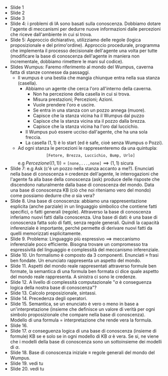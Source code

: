 - Slide 1
- Slide 2
- Slide 3
- Slide 4: i problemi di IA sono basati sulla conoscenza. Dobbiamo dotare l'agente di meccanismi per dedurre nuove informazioni dalle percezioni che riceve dall'ambiente in cui si trova.
- Slide 5: Approccio dichiarativo, utilizziamo delle regole (logica proposizionale e del primo'ordine). Approccio procedurale, programma che implementa il processo decisionale dell'agente una volta per tutte (modificare la base di conoscenza dell'agente in maniera non incrementale, dobbiamo rimettere le mani sul codice).
- Slides Wumpus: Faremo riferimento al mondo del Wumpus, caverna fatta di stanze connesse da passaggi.
	- Il wumpus è una bestia che mangia chiunque entra nella sua stanza (casella).
		- Abbiamo un agente che cerca l'oro all'interno della caverna.
			- Non ha percezione della casella in cui si trova.
			- Misura prestazioni; Percezioni; Azioni.
			- Vuole prendere l'oro e uscire.
			- Se entra in una stanza con un pozzo annega (muore).
			- Capisce che la stanza vicina ha il Wumpus dal puzzo
			- Capisce che la stanza vicina sta il pozzo dalla brezza.
			- Capisce che la stanza vicina ha l'oro dal luccichio.
		- Il Wumpus può essere ucciso dall'agente, che ha una sola freccia.
		- La casella $(1,1)$ è lo start (ed è safe, cioè senza Wumpus o Pozzi).
	- Ad ogni stanza le percezioni le rappresenteremo da una quintupla: $$\texttt{[Fetore, Brezza, Luccichio, Bump, Urlo]}$$ e.g $Percezione((1,1)) = \texttt{[none,...,none]} \implies (1,1)\text{ sicura}$
- Slide 7: e.g Ask (c'è un pozzo nella stanza accanto a me?). Enunciati nella base di conoscenza $\equiv$ credenze dell'agente, le interrogazioni che l'agente fa alla base della conoscenza (ask) produce delle risposte che discendono naturalmente dalla base di conoscenza del mondo. Data una base di conoscenza KB (ciò che noi riteniamo vero del mondo) come possiamo dedurre che $\alpha$ sia vera?
- Slide 8. Una base di conoscenza: abbiamo una rappresentazione esplicita (anche parziale) in un linguaggio simbolico che contiene fatti specifici, o fatti generali (regole). Attraverso la base di conoscenza inferiamo nuovi fatti dalla conoscenza. Una base di dati: è una base di conoscenza fatta solo di fatti, senza regole generali. Quindi la capacità inferenziale è importante, perché permette di derivare nuovi fatti da quelli memorizzati esplicitamente.
- Slide 9. Problema: Linguaggio più espressivo $\implies$ meccanismo inferenziale poco efficiente. Bisogna trovare un compromesso tra espressività del linguaggio e complessità del meccanismo inferenziale.
- Slide 10. Un formalismo è composto da 3 componenti. Enunciati $\equiv$ frasi ben fondate. Un enunciato rappresenta un aspetto del mondo.
- Slide 11. Aspetti del mondo reale rappresentati attraverso formule ben formate, la semantica di una formula ben formata ci dice quale aspetto del mondo reale rappresenta. A sinistra ci sono le credenze.
- Slide 12. A livello di complessità computazionale "$\alpha$ è conseguenza logica della nostra base di conoscenza"?
- Slide 13. Calcolo proposizionale, sintassi.
- Slide 14. Precedenza degli operatori.
- Slide 15. Semantica, se un enunciato è vero o meno in base a un'interpretazione (insieme che definisce un valore di verità per ogni simbolo proposizionale che compare nella base di conoscenza). Modello di una formula $=$ interpretazione che rende vera la formula. 
- Slide 16. 
- Slide 17. $\alpha$ conseguenza logica di una base di conoscenza (insieme di formule) KB se e solo se in ogni modello di KB $\alpha$ è vera. Se si, ne viene che i modelli della base di conoscenza sono un sottoinsieme dei modelli di $\alpha$.
- Slide 18. Base di conoscenza iniziale $\equiv$ regole generali del mondo del Wumpus.
- Slide 19. vedi tu
- Slide 20. vedi tu